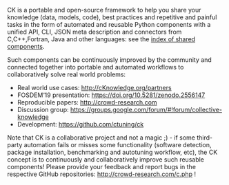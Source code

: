 CK is a portable and open-source framework to help you share your knowledge (data, models, code), 
best practices and repetitive and painful tasks in the form of automated and reusable Python components 
with a unified API, CLI, JSON meta description and connectors from C,C++,Fortran,
Java and other languages: see the [index of shared components](http://crowd-research.com/c.php).

Such components can be continuously improved by the community and connected together 
into portable and automated workflows to collaboratively solve real world problems: 

* Real world use cases: http://cKnowledge.org/partners
* FOSDEM‘19 presentation: https://doi.org/10.5281/zenodo.2556147
* Reproducible papers: http://crowd-research.com
* Discussion group: https://groups.google.com/forum/#!forum/collective-knowledge
* Development: https://github.com/ctuning/ck

Note that CK is a collaborative project and not a magic ;) - if some third-party automation fails 
or misses some functionality (software detection, package installation, benchmarking and autotuning workflow, etc),
the CK concept is to continuously and collaboratively improve such reusable components! 
Please provide your feedback and report bugs in the respective GitHub repositories: http://crowd-research.com/c.php !


